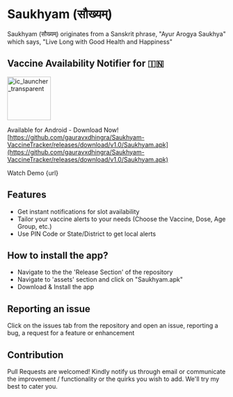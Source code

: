 # Saukhyam (सौख्यम्)
Saukhyam (सौख्यम्) originates from a Sanskrit phrase, "Ayur Arogya Saukhya" which says, "Live Long with Good Health and Happiness"

## Vaccine Availability Notifier for 🇮🇳
<img width="100" alt="ic_launcher_transparent" src="https://user-images.githubusercontent.com/43337248/119830742-31c54980-bf1a-11eb-9959-a68bfc5211c2.png">

Available for Android - Download Now! [https://github.com/gauravxdhingra/Saukhyam-VaccineTracker/releases/download/v1.0/Saukhyam.apk](https://github.com/gauravxdhingra/Saukhyam-VaccineTracker/releases/download/v1.0/Saukhyam.apk)

Watch Demo {url}

## Features
- Get instant notifications for slot availability
- Tailor your vaccine alerts to your needs (Choose the Vaccine, Dose, Age Group, etc.)
- Use PIN Code or State/District to get local alerts

## How to install the app?
- Navigate to the the 'Release Section' of the repository
- Navigate to 'assets' section and click on "Saukhyam.apk"
- Download & Install the app


## Reporting an issue

Click on the issues tab from the repository and open an issue, reporting a bug, a request for a feature or enhancement

## Contribution

Pull Requests are welcomed!
Kindly notify us through email or communicate the improvement / functionality or the quirks you wish to add. We'll try my best to cater you.